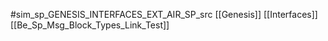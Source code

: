 #sim_sp_GENESIS_INTERFACES_EXT_AIR_SP_src
[[Genesis]]
[[Interfaces]]
[[Be_Sp_Msg_Block_Types_Link_Test]]
